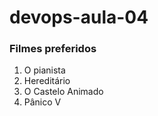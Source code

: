 # devops-aula-04

### Filmes preferidos
1. O pianista
2. Hereditário
3. O Castelo Animado
4. Pânico V
